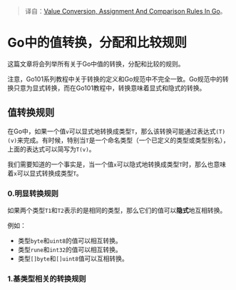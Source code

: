 > 译自：[Value Conversion, Assignment And Comparison Rules In Go](https://go101.org/article/value-conversions-assignments-and-comparisons.html)。

# Go中的值转换，分配和比较规则

这篇文章将会列举所有关于Go中值的转换，分配和比较的规则。

注意，Go101系列教程中关于转换的定义和Go规范中不完全一致。Go规范中的转换只意为显式转换，而在Go101教程中，转换意味着显式和隐式的转换。

## 值转换规则

在Go中，如果一个值`v`可以显式地转换成类型`T`，那么该转换可能通过表达式`(T)(v)`来完成。有时候，特别当`T`是一个命名类型（一个已定义的类型或类型别名），上面的表达式可以简写为`T(v)`。

我们需要知道的一个事实是，当一个值`x`可以隐式地转换成类型`T`时，那么也意味着`x`可以显式转换成类型`T`。

### 0.明显转换规则

如果两个类型`T1`和`T2`表示的是相同的类型，那么它们的值可以**隐式**地互相转换。

例如：

- 类型`byte`和`uint8`的值可以相互转换。
- 类型`rune`和`int32`的值可以相互转换。
- 类型`[]byte`和`[]uint8`值可以互相转换。


### 1.基类型相关的转换规则
